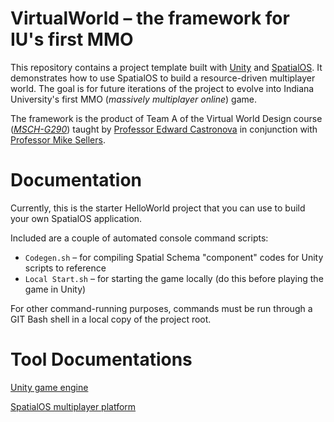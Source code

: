# VirtualWorld – the framework for IU's first MMO

This repository contains a project template built with [Unity](https://unity3d.com) and [SpatialOS](http://www.spatialos.com). It demonstrates how to use SpatialOS to build a resource-driven multiplayer world. The goal is for future iterations of the project to evolve into Indiana University's first MMO (*massively multiplayer online*) game.

The framework is the product of Team A of the Virtual World Design course ([*MSCH-G290*](http://registrar.indiana.edu/browser/soc4172/MSCH/MSCH-G290.shtml)) taught by [Professor Edward Castronova](http://mediaschool.indiana.edu/profile/?p=castro) in conjunction with [Professor Mike Sellers](http://mediaschool.indiana.edu/profile/?p=sellers).


# Documentation

Currently, this is the starter HelloWorld project that you can use to build your own SpatialOS application.

Included are a couple of automated console command scripts:
* `Codegen.sh` – for compiling Spatial Schema "component" codes for Unity scripts to reference
* `Local Start.sh` – for starting the game locally (do this before playing the game in Unity)

For other command-running purposes, commands must be run through a GIT Bash shell in a local copy of the project root.


# Tool Documentations

[Unity game engine](https://docs.unity3d.com/)
        
[SpatialOS multiplayer platform](https://spatialos.improbable.io/docs/)
